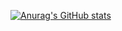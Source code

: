 [![Anurag's GitHub stats](https://github-readme-stats.vercel.app/api?username=GloryWord&show_icons=true&theme=highcontrast)](https://github.com/GloryWord/github-readme-stats)